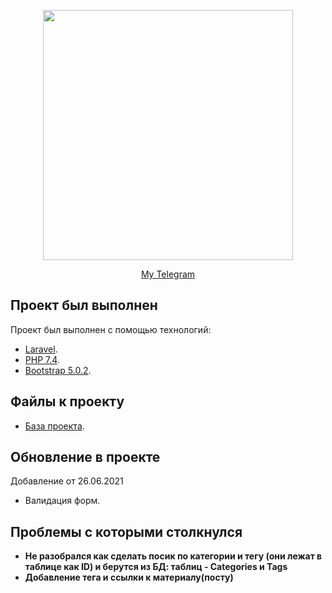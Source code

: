 <p align="center"><a href="https://laravel.com" target="_blank"><img src="https://raw.githubusercontent.com/laravel/art/master/logo-lockup/5%20SVG/2%20CMYK/1%20Full%20Color/laravel-logolockup-cmyk-red.svg" width="400"></a></p>

<p align="center">
<a href="https://t.me/z_alexei">My Telegram</a>
</p>

## Проект был выполнен

Проект был выполнен с помощью технологий:

- [Laravel](https://laravel.com/).
- [PHP 7.4](https://www.php.net/releases/7_4_0.php).
- [Bootstrap 5.0.2](https://getbootstrap.com/docs/5.0/getting-started/introduction/).

## Файлы к проекту
- [База проекта](https://dropmefiles.com/iyiR9).

## Обновление в проекте
Добавление от 26.06.2021
- Валидация форм.

## Проблемы с которыми столкнулся
- **Не разобрался как сделать посик по категории и тегу (они лежат в таблице как ID) и берутся из БД: таблиц - Categories и Tags**
- **Добавление тега и ссылки к материалу(посту)**


